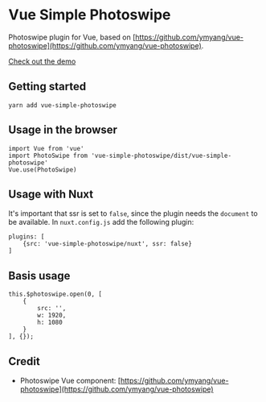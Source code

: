 # Vue Simple Photoswipe

Photoswipe plugin for Vue, based on [https://github.com/ymyang/vue-photoswipe](https://github.com/ymyang/vue-photoswipe).

[Check out the demo](https://sabatinomasala.github.io/vue-simple-photoswipe/)

## Getting started

```
yarn add vue-simple-photoswipe
```

## Usage in the browser

```
import Vue from 'vue'
import PhotoSwipe from 'vue-simple-photoswipe/dist/vue-simple-photoswipe'
Vue.use(PhotoSwipe)
```

## Usage with Nuxt

It's important that ssr is set to `false`, since the plugin needs the `document` to be available. In `nuxt.config.js` add the following plugin:

```
plugins: [
    {src: 'vue-simple-photoswipe/nuxt', ssr: false}
]
```

## Basis usage

```
this.$photoswipe.open(0, [
    {
        src: '',
        w: 1920,
        h: 1080
    }
], {});
```

## Credit

- Photoswipe Vue component: [https://github.com/ymyang/vue-photoswipe](https://github.com/ymyang/vue-photoswipe)
